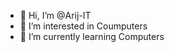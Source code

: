 - 👋 Hi, I’m @Arij-IT
- 👀 I’m interested in Coumputers
- 🌱 I’m currently learning Computers



<!---
Arij-IT/Arij-IT is a ✨ special ✨ repository because its `README.md` (this file) appears on your GitHub profile.
You can click the Preview link to take a look at your changes.
--->
